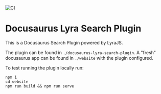 ![CI](https://github.com/nearform/docusaurus-lyra-search-plugin/actions/workflows/ci.yml/badge.svg?event=push)

# Docusaurus Lyra Search Plugin

This is a Docusaurus Search Plugin powered by LyraJS.

The plugin can be found in `./docusaurus-lyra-search-plugin`. A "fresh" docusaurus app can be found in `./website` with the plugin configured.

To test running the plugin locally run:

```
npm i
cd website
npm run build && npm run serve
```
